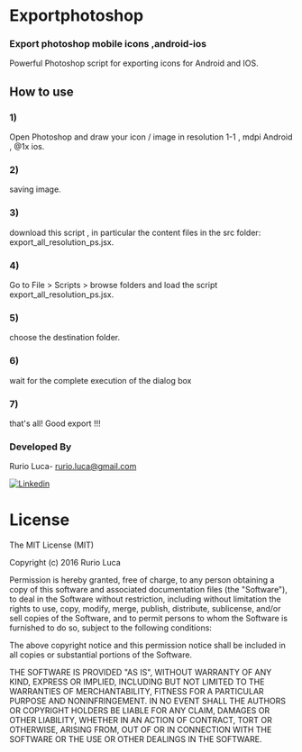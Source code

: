 # Exportphotoshop

### Export photoshop mobile icons ,android-ios

Powerful Photoshop script for exporting icons for Android and IOS.

## How to use

### 1)
Open Photoshop and draw your icon / image
in resolution 1-1 , mdpi Android , @1x ios.

### 2) 
saving image.

### 3)
download this script , in particular the content files in the src folder: export_all_resolution_ps.jsx.

### 4)

Go to File > Scripts > browse folders
and load the script export_all_resolution_ps.jsx.

### 5)

choose the destination folder.

### 6)

wait for the complete execution of the dialog box

### 7)

that's all! Good export !!!


### Developed By
Rurio Luca- [rurio.luca@gmail.com](mailto:rurio.luca@gmail.com)

[![Linkedin](https://raw.githubusercontent.com/RurioLuca/MarshmallowPermissionManager/master/img/social/linkedin-icon.png) ](https://it.linkedin.com/in/luca-rurio-5a4462107)

# License

The MIT License (MIT)

Copyright (c) 2016 Rurio Luca

Permission is hereby granted, free of charge, to any person obtaining a copy
of this software and associated documentation files (the "Software"), to deal
in the Software without restriction, including without limitation the rights
to use, copy, modify, merge, publish, distribute, sublicense, and/or sell
copies of the Software, and to permit persons to whom the Software is
furnished to do so, subject to the following conditions:

The above copyright notice and this permission notice shall be included in all
copies or substantial portions of the Software.

THE SOFTWARE IS PROVIDED "AS IS", WITHOUT WARRANTY OF ANY KIND, EXPRESS OR
IMPLIED, INCLUDING BUT NOT LIMITED TO THE WARRANTIES OF MERCHANTABILITY,
FITNESS FOR A PARTICULAR PURPOSE AND NONINFRINGEMENT. IN NO EVENT SHALL THE
AUTHORS OR COPYRIGHT HOLDERS BE LIABLE FOR ANY CLAIM, DAMAGES OR OTHER
LIABILITY, WHETHER IN AN ACTION OF CONTRACT, TORT OR OTHERWISE, ARISING FROM,
OUT OF OR IN CONNECTION WITH THE SOFTWARE OR THE USE OR OTHER DEALINGS IN THE
SOFTWARE.
